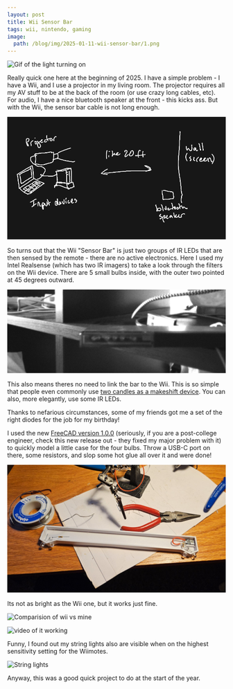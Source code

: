 ```yaml
---
layout: post
title: Wii Sensor Bar
tags: wii, nintendo, gaming
image:
  path: /blog/img/2025-01-11-wii-sensor-bar/1.png
---
```


![Gif of the light turning on](/blog/img/2025-01-11-wii-sensor-bar/GIF%201-13-2025%2023-42-02.gif)

Really quick one here at the beginning of 2025. I have a simple problem - I have a Wii, and I use a projector in my living room. The projector requires all my AV stuff to be at the back of the room (or use crazy long cables, etc). For audio, I have a nice bluetooth speaker at the front - this kicks ass. But with the Wii, the sensor bar cable is not long enough. 

![](/blog/img/2025-01-11-wii-sensor-bar/1.png)

So turns out that the Wii "Sensor Bar" is just two groups of IR LEDs that are then sensed by the remote - there are no active electronics. Here I used my Intel Realsense (which has two IR imagers) to take a look through the filters on the Wii device. There are 5 small bulbs inside, with the outer two pointed at 45 degrees outward.

![Picture of the realsense LEDs](/blog/img/2025-01-11-wii-sensor-bar/Screenshot%202025-01-13%20234844.png)

This also means theres no need to link the bar to the Wii. This is so simple that people even commonly use [two candles as a makeshift device](https://duckduckgo.com/?t=ffab&q=wii+candle+sensor+bar&iax=images&ia=images). You can also, more elegantly, use some IR LEDs.

Thanks to nefarious circumstances, some of my friends got me a set of the right diodes for the job for my birthday!

I used the new [FreeCAD version 1.0.0](https://www.freecad.org/) (seriously, if you are a post-college engineer, check this new release out - they fixed my major problem with it) to quickly model a little case for the four bulbs. Throw a USB-C port on there, some resistors, and slop some hot glue all over it and were done!

![picture of it done](/blog/img/2025-01-11-wii-sensor-bar/Screenshot%202025-01-13%20235755.png)

Its not as bright as the Wii one, but it works just fine.

![Comparision of wii vs mine](/blog/img/2025-01-11-wii-sensor-bar/GIF%201-13-2025%2023-43-44.gif)

![video of it working](/blog/img/2025-01-11-wii-sensor-bar/GIF%201-14-2025%2000-08-18.gif)

Funny, I found out my string lights also are visible when on the highest sensitivity setting for the Wiimotes.

![String lights](/blog/img/2025-01-11-wii-sensor-bar/GIF%201-14-2025%2000-11-21.gif)

Anyway, this was a good quick project to do at the start of the year.